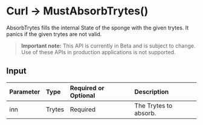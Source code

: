 # Curl -> MustAbsorbTrytes()
AbsorbTrytes fills the internal State of the sponge with the given trytes. It panics if the given trytes are not valid.
> **Important note:** This API is currently in Beta and is subject to change. Use of these APIs in production applications is not supported.


## Input

| Parameter       | Type | Required or Optional | Description |
|:---------------|:--------|:--------| :--------|
| inn | Trytes | Required | The Trytes to absorb.  |





